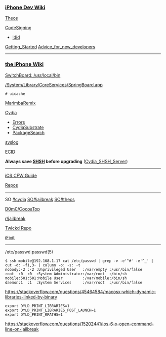 ### [iPhone Dev Wiki](https://iphonedevwiki.net/index.php/Main_Page)

[Theos](https://iphonedevwiki.net/index.php/Theos)

[CodeSigning](http://iphonedevwiki.net/index.php/Code_Signing)
*   [ldid](http://iphonedevwiki.net/index.php/Ldid)

[Getting_Started](http://iphonedevwiki.net/index.php/Getting_Started)
[Advice_for_new_developers](http://iphonedevwiki.net/index.php/Advice_for_new_developers)

---

### [the iPhone Wiki](https://www.theiphonewiki.com)

[SwitchBoard: /usr/local/bin](https://www.theiphonewiki.com/wiki/SwitchBoard:_/usr/local/bin)

[/System/Library/CoreServices/SpringBoard.app](https://www.theiphonewiki.com/wiki//System/Library/CoreServices/SpringBoard.app)

```plain
# uicache
```

[MarimbaRemix](https://www.zedge.net/find/ringtones/marimba%20remix)

[Cydia](https://www.theiphonewiki.com/wiki/Cydia.app)
*   [Errors](https://www.theiphonewiki.com/wiki/Cydia_Errors)
*   [CydiaSubstrate](https://www.theiphonewiki.com/wiki/Cydia_Substrate)
*   [PackageSearch](https://www.ios-repo-updates.com/)

[syslog](https://www.theiphonewiki.com/wiki/System_Log)

[ECID](https://www.theiphonewiki.com/wiki/ECID)

**Always save [SHSH](https://www.theiphonewiki.com/wiki/SHSH) before upgrading** ([Cydia_SHSH_Server](https://www.theiphonewiki.com/wiki/Cydia_SHSH_Server))

---

[iOS CFW Guide](https://ios.cfw.guide/)

[Repos](https://ios.cfw.guide/recommended-repos)

---

SO
[#cydia](https://stackoverflow.com/questions/tagged/cydia)
[SO#jailbreak](https://stackoverflow.com/questions/tagged/jailbreak)
[SO#theos](https://stackoverflow.com/questions/tagged/theos)

[D0m0/CocoaTop](https://github.com/D0m0/CocoaTop)

[r/jailbreak](https://www.reddit.com/r/jailbreak)

[Twickd Repo](https://repo.twickd.com/)

[iFixit](https://www.ifixit.com/)

---

/etc/passwd passwd(5)

```
$ ssh mobile@192.168.1.17 cat /etc/passwd | grep -v -e'^#' -e'^_' | cut -d: -f1,3- | column -o: -s: -t
nobody:-2 :-2 :Unprivileged User   :/var/empty :/usr/bin/false
root  :0  :0  :System Administrator:/var/root  :/bin/sh
mobile:501:501:Mobile User         :/var/mobile:/bin/sh
daemon:1  :1  :System Services     :/var/root  :/usr/bin/false
```

https://stackoverflow.com/questions/45464584/macosx-which-dynamic-libraries-linked-by-binary

```
export DYLD_PRINT_LIBRARIES=1
export DYLD_PRINT_LIBRARIES_POST_LAUNCH=1
export DYLD_PRINT_RPATHS=1
```

https://stackoverflow.com/questions/15202441/ios-6-x-open-command-line-on-jailbreak
